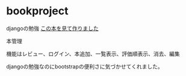 # bookproject
djangoの勉強
[この本を見て作りました](https://www.amazon.co.jp/Django%E3%81%AE%E3%83%84%E3%83%9C%E3%81%A8%E3%82%B3%E3%83%84%E3%81%8C%E3%82%BC%E3%83%83%E3%82%BF%E3%82%A4%E3%81%AB%E3%82%8F%E3%81%8B%E3%82%8B%E6%9C%AC-%E7%AC%AC2%E7%89%88-%E5%A4%A7%E6%A9%8B%E4%BA%AE%E5%A4%AA/dp/4798066052/ref=sr_1_1_sspa?__mk_ja_JP=%E3%82%AB%E3%82%BF%E3%82%AB%E3%83%8A&crid=1KKYO1U7I2GQP&keywords=django&qid=1666445337&qu=eyJxc2MiOiI1LjM0IiwicXNhIjoiNC44MyIsInFzcCI6IjQuNzIifQ%3D%3D&sprefix=django%2Caps%2C205&sr=8-1-spons&psc=1&spLa=ZW5jcnlwdGVkUXVhbGlmaWVyPUExUUhJOUxWSjEyRDZSJmVuY3J5cHRlZElkPUEwMjY4MTU5MllVMkRGN09IQTc5VCZlbmNyeXB0ZWRBZElkPUFHN05WVUtKVEVTOFAmd2lkZ2V0TmFtZT1zcF9hdGYmYWN0aW9uPWNsaWNrUmVkaXJlY3QmZG9Ob3RMb2dDbGljaz10cnVl)

本管理

機能はレビュー、ログイン、本追加、一覧表示、評価順表示、消去、編集

djangoの勉強なのにbootstrapの便利さに気づかせてくれました。

